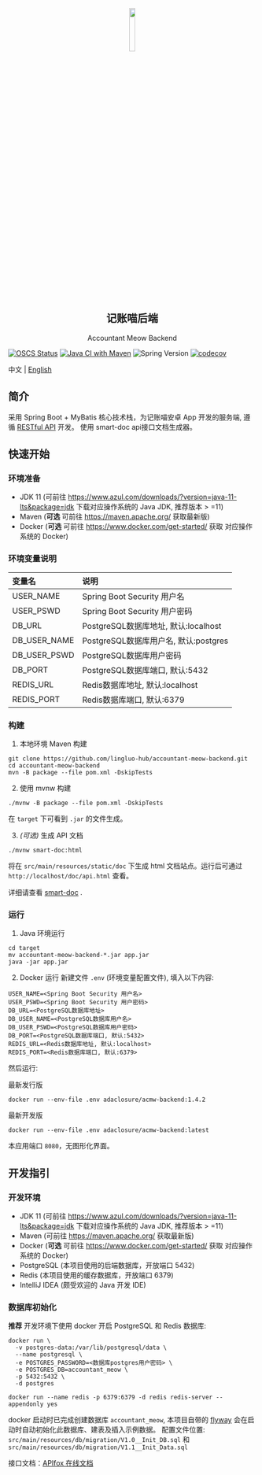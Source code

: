 <div align=center>
<img src='https://user-images.githubusercontent.com/25563773/171997432-ff332de2-f85d-44e2-87d1-67247f73df9a.png' width="15%" />
</div>
<h2 align="center">记账喵后端</h2>
<p align="center">Accountant Meow Backend</p>

[![OSCS Status](https://www.oscs1024.com/platform/badge/lingluo-hub/accountant-meow-backend.svg?size=small)](https://www.oscs1024.com/project/lingluo-hub/accountant-meow-backend?ref=badge_small)
[![Java CI with Maven](https://github.com/lingluo-hub/accountant-meow-backend/actions/workflows/maven.yml/badge.svg)](https://github.com/lingluo-hub/accountant-meow-backend/actions/workflows/maven.yml)
![Spring Version](https://img.shields.io/badge/spring%20boot-2.7.0-green)
[![codecov](https://codecov.io/gh/lingluo-hub/accountant-meow-backend/branch/main/graph/badge.svg?token=FgwEZXPtOM)](https://codecov.io/gh/lingluo-hub/accountant-meow-backend)

中文 | [English](./README.md)

## 简介

采用 Spring Boot + MyBatis 核心技术栈，为记账喵安卓 App 开发的服务端, 遵循 [RESTful API](https://restfulapi.net/) 开发。
使用 smart-doc api接口文档生成器。

## 快速开始

### 环境准备

- JDK 11 (可前往 https://www.azul.com/downloads/?version=java-11-lts&package=jdk 下载对应操作系统的 Java JDK, 推荐版本 >
  =11)
- Maven (**可选** 可前往 https://maven.apache.org/ 获取最新版)
- Docker (**可选** 可前往 https://www.docker.com/get-started/ 获取 对应操作系统的 Docker)

### 环境变量说明

| 变量名          | 说明                            |
|:-------------|:------------------------------|
| USER_NAME    | Spring Boot Security 用户名      |
| USER_PSWD    | Spring Boot Security 用户密码     |
| DB_URL       | PostgreSQL数据库地址, 默认:localhost |
| DB_USER_NAME | PostgreSQL数据库用户名, 默认:postgres |
| DB_USER_PSWD | PostgreSQL数据库用户密码             |
| DB_PORT      | PostgreSQL数据库端口, 默认:5432      |
| REDIS_URL    | Redis数据库地址, 默认:localhost      |
| REDIS_PORT   | Redis数据库端口, 默认:6379           |

### 构建

1. 本地环境 Maven 构建

```shell
git clone https://github.com/lingluo-hub/accountant-meow-backend.git
cd accountant-meow-backend
mvn -B package --file pom.xml -DskipTests
```

2. 使用 mvnw 构建

  ```shell
  ./mvnw -B package --file pom.xml -DskipTests
  ```

在 `target` 下可看到 `.jar` 的文件生成。

3. *(可选)* 生成 API 文档

```shell
./mvnw smart-doc:html
```

将在 `src/main/resources/static/doc` 下生成 html 文档站点。运行后可通过 `http://localhost/doc/api.html` 查看。

详细请查看 [smart-doc](https://smart-doc-group.github.io/) .

### 运行

1. Java 环境运行

  ```shell
  cd target
  mv accountant-meow-backend-*.jar app.jar
  java -jar app.jar
  ```

2. Docker 运行
   新建文件 `.env` (环境变量配置文件), 填入以下内容:

  ```
  USER_NAME=<Spring Boot Security 用户名>
  USER_PSWD=<Spring Boot Security 用户密码>
  DB_URL=<PostgreSQL数据库地址>
  DB_USER_NAME=<PostgreSQL数据库用户名>
  DB_USER_PSWD=<PostgreSQL数据库用户密码>
  DB_PORT=<PostgreSQL数据库端口, 默认:5432>
  REDIS_URL=<Redis数据库地址, 默认:localhost>
  REDIS_PORT=<Redis数据库端口, 默认:6379>
  ```

然后运行:

最新发行版

  ```shell
  docker run --env-file .env adaclosure/acmw-backend:1.4.2
  ```

最新开发版

  ```shell
  docker run --env-file .env adaclosure/acmw-backend:latest
  ```

本应用端口 `8080`，无图形化界面。

## 开发指引

### 开发环境

- JDK 11 (可前往 https://www.azul.com/downloads/?version=java-11-lts&package=jdk 下载对应操作系统的 Java JDK, 推荐版本 >
  =11)
- Maven (可前往 https://maven.apache.org/ 获取最新版)
- Docker (**可选** 可前往 https://www.docker.com/get-started/ 获取 对应操作系统的 Docker)
- PostgreSQL (本项目使用的后端数据库，开放端口 5432)
- Redis (本项目使用的缓存数据库，开放端口 6379)
- IntelliJ IDEA (颇受欢迎的 Java 开发 IDE)

### 数据库初始化

**推荐** 开发环境下使用 docker 开启 PostgreSQL 和 Redis 数据库:

```shell
docker run \
  -v postgres-data:/var/lib/postgresql/data \
  --name postgresql \
  -e POSTGRES_PASSWORD=<数据库postgres用户密码> \
  -e POSTGRES_DB=accountant_meow \
  -p 5432:5432 \
  -d postgres
```

```shell
docker run --name redis -p 6379:6379 -d redis redis-server --appendonly yes
```

docker 启动时已完成创建数据库 `accountant_meow`, 本项目自带的 [flyway](https://flywaydb.org/) 会在启动时自动初始化此数据库、建表及插入示例数据。
配置文件位置: `src/main/resources/db/migration/V1.0__Init_DB.sql`
和 `src/main/resources/db/migration/V1.1__Init_Data.sql`

接口文档：[APIfox 在线文档](https://www.apifox.cn/apidoc/shared-ea01e1d8-803d-4828-988e-540fd0a572e9)
